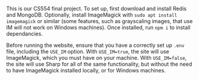 This is our CS554 final project. To set up, first download and install Redis and MongoDB. Optionally, install ImageMagick with `sudo apt install imagemagick` or similar (some features, such as grayscaling images, that use IM will not work on Windows machines). Once installed, run `npm i` to install dependancies. 

Before running the website, ensure that you have a correctly set up `.env` file, including the `USE_IM` option. With `USE_IM=true`, the site will use ImageMagick, which you must have on your machine. With `USE_IM=false`, the site will use Sharp for all of the same functionality, but without the need to have ImageMagick installed locally, or for Windows machines.
